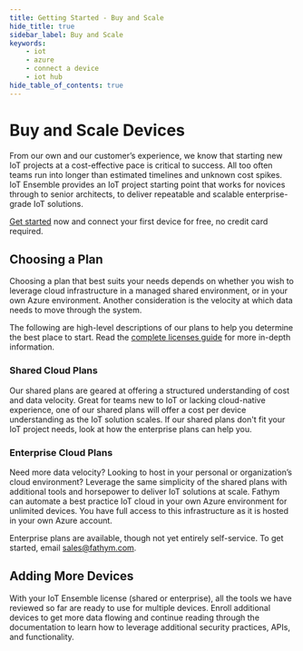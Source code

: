 ```yaml
---
title: Getting Started - Buy and Scale
hide_title: true
sidebar_label: Buy and Scale
keywords:
    - iot
    - azure
    - connect a device
    - iot hub
hide_table_of_contents: true
---
```


# Buy and Scale Devices

From our own and our customer’s experience, we know that starting new IoT projects at a cost-effective pace is critical to success. All too often teams run into longer than estimated timelines and unknown cost spikes. IoT Ensemble provides an IoT project starting point that works for novices through to senior architects, to deliver repeatable and scalable enterprise-grade IoT solutions. 

[Get started](https://www.habistack.com/billing/iot) now and connect your first device for free, no credit card required.

## Choosing a Plan

Choosing a plan that best suits your needs depends on whether you wish to leverage cloud infrastructure in a managed shared environment, or in your own Azure environment. Another consideration is the velocity at which data needs to move through the system.  

The following are high-level descriptions of our plans to help you determine the best place to start. Read the [complete licenses guide](../developers/licenses) for more in-depth information.

### Shared Cloud Plans

Our shared plans are geared at offering a structured understanding of cost and data velocity. Great for teams new to IoT or lacking cloud-native experience, one of our shared plans will offer a cost per device understanding as the IoT solution scales. If our shared plans don't fit your IoT project needs, look at how the enterprise plans can help you. 

### Enterprise Cloud Plans

Need more data velocity? Looking to host in your personal or organization’s cloud environment? Leverage the same simplicity of the shared plans with additional tools and horsepower to deliver IoT solutions at scale. Fathym can automate a best practice IoT cloud in your own Azure environment for unlimited devices. You have full access to this infrastructure as it is hosted in your own Azure account.

Enterprise plans are available, though not yet entirely self-service. To get started, email <a href="mailto:sales@fathym.com">sales@fathym.com</a>.

## Adding More Devices

With your IoT Ensemble license (shared or enterprise), all the tools we have reviewed so far are ready to use for multiple devices. Enroll additional devices to get more data flowing and continue reading through the documentation to learn how to leverage additional security practices, APIs, and functionality.
